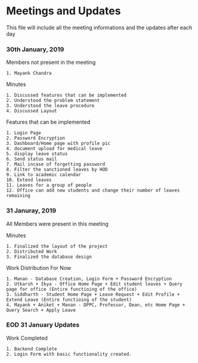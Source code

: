 # Meetings and Updates

This file will include all the meeting informations and the updates after each day

### 30th January, 2019

Members not present in the meeting
  
    1. Mayank Chandra

Minutes
	
	1. Discussed features that can be implemented
	2. Understood the problem statement
	3. Understood the leave procedure
	4. Discussed Layout

Features that can be implemented

	1. Login Page
	2. Password Encryption
	3. Dashboard/Home page with profile pic
	4. document upload for medical leave
	5. display leave status
	6. Send status mail
	7. Mail incase of forgetting password
	8. Filter the sanctioned leaves by HOD
	9. Link to academic calendar
	10. Extend leaves
	11. Leaves for a group of people
	12. Office can add new students and change their number of leaves remaining

### 31 Januray, 2019

All Members were present in this meeting

Minutes

	1. Finalized the layout of the project
	2. Distributed Work
	3. Finalized the database design
	
Work Distribution For Now

	1. Manan - Database Creation, Login Form + Password Encryption
	2. Utkarsh + Ikya - Office Home Page + Edit student leaves + Query page for office (Entire functioing of the office)
	3. Siddharth - Student Home Page + Leave Request + Edit Profile + Extend Leave (Entire functioing of the student)
	4. Mayank + Aniket + Manan - DPPC, Professor, Dean, etc Home Page + Query Search + Apply Leave

### EOD 31 January Updates

Work Completed

	1. Backend Complete
	2. Login Form with basic functionality created.
	
